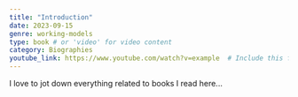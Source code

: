 ```yaml
---
title: "Introduction"
date: 2023-09-15
genre: working-models
type: book # or 'video' for video content
category: Biographies
youtube_link: https://www.youtube.com/watch?v=example  # Include this for video content
---
```


I love to jot down everything related to books I read here...